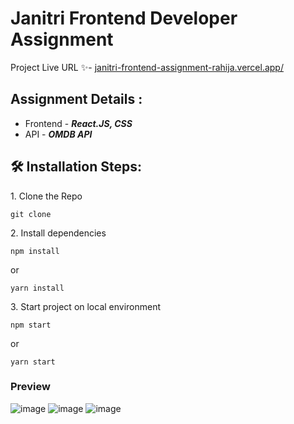 # Janitri Frontend Developer Assignment
Project Live URL ✨- <a href="https://janitri-frontend-assignment-rahija.vercel.app/" target="_blank">janitri-frontend-assignment-rahija.vercel.app/</a> <br />

## Assignment Details :
- Frontend - ***React.JS, CSS***
- API - ***OMDB API***

<h2>🛠️ Installation Steps:</h2>

<p>1. Clone the Repo</p>

```
git clone
```

<p>2. Install dependencies</p>

```
npm install
```
or
```
yarn install
```

<p>3. Start project on local environment</p>

```
npm start
```
or
```
yarn start
```

### Preview
![image](https://github.com/Raiza2633/JanitriFrontendAssignment/assets/75376059/ecf6c9b3-c07c-48f5-996d-82934bdebba5)
![image](https://github.com/Raiza2633/JanitriFrontendAssignment/assets/75376059/53be9276-6bbc-4057-ac92-0490e77d2729)
![image](https://github.com/Raiza2633/JanitriFrontendAssignment/assets/75376059/be4071ec-d8ef-41a2-b12a-15c93e6767e2)

